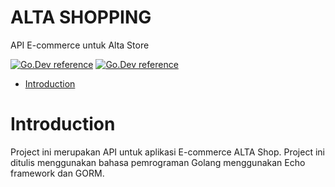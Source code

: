 # ALTA SHOPPING

API E-commerce untuk Alta Store

[![Go.Dev reference](https://img.shields.io/badge/go.dev-reference-blue?logo=go&logoColor=white)](https://pkg.go.dev/gorm.io/gorm?tab=doc)
[![Go.Dev reference](https://img.shields.io/badge/echo-reference-blue?logo=go&logoColor=white)](https://github.com/labstack/echo)
- [Introduction](#introduction)

# Introduction
Project ini merupakan API untuk aplikasi E-commerce ALTA Shop. Project ini ditulis menggunakan bahasa pemrograman Golang menggunakan Echo framework dan GORM.
